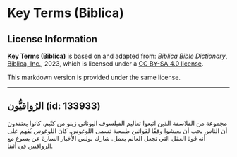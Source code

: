# Key Terms (Biblica)

## License Information

**Key Terms (Biblica)** is based on and adapted from: _Biblica Bible Dictionary_, [Biblica, Inc.](https://www.biblica.com/), 2023, which is licensed under a [CC BY-SA 4.0 license](https://creativecommons.org/licenses/by-sa/4.0/legalcode.en).

This markdown version is provided under the same license.



--------------------------------

## الرُواقيُّون (id: 133933)

مجموعة من الفلاسفة الذين اتبعوا تعاليم الفيلسوف اليوناني زينو من كتّيم. كانوا يعتقدون أن الناس يجب أن يعيشوا وفقًا لقوانين طبيعية تسمى اللوغوس. كان اللوغوس يُفهم على أنه قوة العقل التي تجعل العالم يعمل. شارك بولس الأخبار السارة عن يسوع مع الرواقيين في أثينا.


